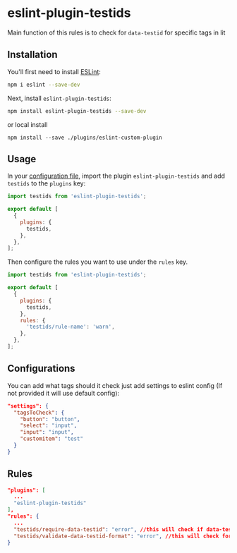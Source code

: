 # eslint-plugin-testids

Main function of this rules is to check for `data-testid` for specific tags in lit

## Installation

You'll first need to install [ESLint](https://eslint.org/):

```sh
npm i eslint --save-dev
```

Next, install `eslint-plugin-testids`:

```sh
npm install eslint-plugin-testids --save-dev
```

or local install

```
npm install --save ./plugins/eslint-custom-plugin
```

## Usage

In your [configuration file](https://eslint.org/docs/latest/use/configure/configuration-files#configuration-file), import the plugin `eslint-plugin-testids` and add `testids` to the `plugins` key:

```js
import testids from 'eslint-plugin-testids';

export default [
  {
    plugins: {
      testids,
    },
  },
];
```

Then configure the rules you want to use under the `rules` key.

```js
import testids from 'eslint-plugin-testids';

export default [
  {
    plugins: {
      testids,
    },
    rules: {
      'testids/rule-name': 'warn',
    },
  },
];
```

## Configurations

You can add what tags should it check just add settings to eslint config (If not provided it will use default config):

```json
"settings": {
  "tagsToCheck": {
    "button": "button",
    "select": "input",
    "input": "input",
    "customitem": "test"
  }
}
```

## Rules

```json
"plugins": [
  ...
  "eslint-plugin-testids"
],
"rules": {
  ...
  "testids/require-data-testid": "error", //this will check if data-testid is added
  "testids/validate-data-testid-format": "error", //this will check formatting (ad--button--test)
}
```
